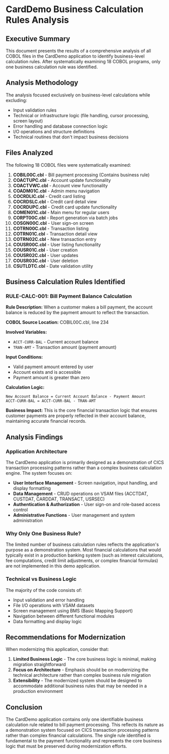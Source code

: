 # CardDemo Business Calculation Rules Analysis

## Executive Summary

This document presents the results of a comprehensive analysis of all COBOL files in the CardDemo application to identify business-level calculation rules. After systematically examining 18 COBOL programs, only one business calculation rule was identified.

## Analysis Methodology

The analysis focused exclusively on business-level calculations while excluding:
- Input validation rules
- Technical or infrastructure logic (file handling, cursor processing, screen layout)
- Error handling and database connection logic
- I/O operations and structure definitions
- Technical routines that don't impact business decisions

## Files Analyzed

The following 18 COBOL files were systematically examined:

1. **COBIL00C.cbl** - Bill payment processing (Contains business rule)
2. **COACTUPC.cbl** - Account update functionality
3. **COACTVWC.cbl** - Account view functionality
4. **COADM01C.cbl** - Admin menu navigation
5. **COCRDLIC.cbl** - Credit card listing
6. **COCRDSLC.cbl** - Credit card detail view
7. **COCRDUPC.cbl** - Credit card update functionality
8. **COMEN01C.cbl** - Main menu for regular users
9. **CORPT00C.cbl** - Report generation via batch jobs
10. **COSGN00C.cbl** - User sign-on screen
11. **COTRN00C.cbl** - Transaction listing
12. **COTRN01C.cbl** - Transaction detail view
13. **COTRN02C.cbl** - New transaction entry
14. **COUSR00C.cbl** - User listing functionality
15. **COUSR01C.cbl** - User creation
16. **COUSR02C.cbl** - User updates
17. **COUSR03C.cbl** - User deletion
18. **CSUTLDTC.cbl** - Date validation utility

## Business Calculation Rules Identified

### RULE-CALC-001: Bill Payment Balance Calculation

**Rule Description:** When a customer makes a bill payment, the account balance is reduced by the payment amount to reflect the transaction.

**COBOL Source Location:** COBIL00C.cbl, line 234

**Involved Variables:**
- `ACCT-CURR-BAL` - Current account balance
- `TRAN-AMT` - Transaction amount (payment amount)

**Input Conditions:**
- Valid payment amount entered by user
- Account exists and is accessible
- Payment amount is greater than zero

**Calculation Logic:**
```
New Account Balance = Current Account Balance - Payment Amount
ACCT-CURR-BAL = ACCT-CURR-BAL - TRAN-AMT
```

**Business Impact:** This is the core financial transaction logic that ensures customer payments are properly reflected in their account balance, maintaining accurate financial records.

## Analysis Findings

### Application Architecture
The CardDemo application is primarily designed as a demonstration of CICS transaction processing patterns rather than a complex business calculation engine. The system focuses on:

- **User Interface Management** - Screen navigation, input handling, and display formatting
- **Data Management** - CRUD operations on VSAM files (ACCTDAT, CUSTDAT, CARDDAT, TRANSACT, USRSEC)
- **Authentication & Authorization** - User sign-on and role-based access control
- **Administrative Functions** - User management and system administration

### Why Only One Business Rule?
The limited number of business calculation rules reflects the application's purpose as a demonstration system. Most financial calculations that would typically exist in a production banking system (such as interest calculations, fee computations, credit limit adjustments, or complex financial formulas) are not implemented in this demo application.

### Technical vs Business Logic
The majority of the code consists of:
- Input validation and error handling
- File I/O operations with VSAM datasets
- Screen management using BMS (Basic Mapping Support)
- Navigation between different functional modules
- Data formatting and display logic

## Recommendations for Modernization

When modernizing this application, consider that:

1. **Limited Business Logic** - The core business logic is minimal, making migration straightforward
2. **Focus on Architecture** - Emphasis should be on modernizing the technical architecture rather than complex business rule migration
3. **Extensibility** - The modernized system should be designed to accommodate additional business rules that may be needed in a production environment

## Conclusion

The CardDemo application contains only one identifiable business calculation rule related to bill payment processing. This reflects its nature as a demonstration system focused on CICS transaction processing patterns rather than complex financial calculations. The single rule identified is fundamental to the payment functionality and represents the core business logic that must be preserved during modernization efforts.
